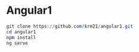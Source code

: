 # Angular1

```powershell
git clone https://github.com/krm21/angular1.git
cd angular1
npm install
ng serve
```
